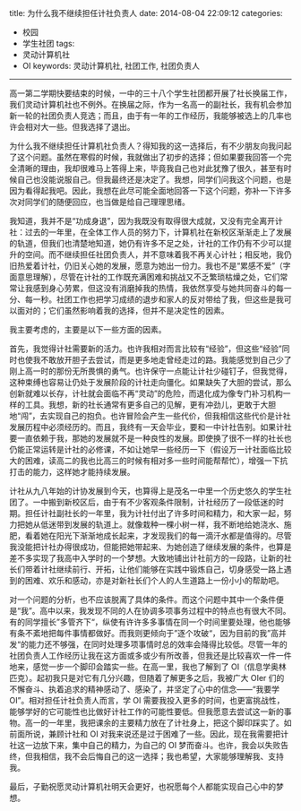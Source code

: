 title: 为什么我不继续担任计社负责人
date: 2014-08-04 22:09:12
categories:
- 校园
- 学生社团
tags:
- 灵动计算机社
- OI
keywords: 灵动计算机社, 社团工作, 社团负责人
---

高一第二学期快要结束的时候，一中的三十八个学生社团都开展了社长换届工作，我们灵动计算机社也不例外。在换届之际，作为一名高一的副社长，我有机会参加新一轮的社团负责人竞选；而且，由于有一年的工作经历，我能够被选上的几率也许会相对大一些。但我选择了退出。

为什么我不继续担任计算机社负责人？得知我的这一选择后，有不少朋友向我问起了这个问题。虽然在寒假的时候，我就做出了初步的选择；但如果要我回答一个完全清晰的理由，我却很难马上答得上来，毕竟我自己也对此犹豫了很久，甚至有时候自己也没能说服自己。但我最终还是决定了。我想，同学们问我这个问题，也是因为看得起我吧。因此，我想在此尽可能全面地回答一下这个问题，弥补一下许多次对同学们的随便回应，也当做是给自己理理思绪。

我知道，我并不是“功成身退”，因为我既没有取得很大成就，又没有完全离开计社：过去的一年里，在全体工作人员的努力下，计算机社在新校区渐渐走上了发展的轨道，但我们也清楚地知道，她仍有许多不足之处，计社的工作仍有不少可以提升的空间。而不继续担任社团负责人，并不意味着我不再关心计社；相反地，我仍旧热爱着计社，仍旧关心她的发展，愿意为她出一份力。我也不是“累感不爱”（字面意思理解），尽管在计社的工作既充满困难和挑战又不乏繁琐枯燥之处，它们常常让我感到身心劳累，但这没有消磨掉我的热情，我依然享受与她共同奋斗的每一分、每一秒。社团工作也把学习成绩的退步和家人的反对带给了我，但这些是我可以面对的；它们虽然影响着我的选择，但并不是决定性的因素。

<!-- more -->

我主要考虑的，主要是以下一些方面的因素。

首先，我觉得计社需要新的活力。也许我相对而言比较有“经验”，但这些“经验”同时也使我不敢放开胆子去尝试，而是更多地走曾经走过的路。我能感觉到自己少了刚上高一时的那份无所畏惧的勇气。也许保守一点能让计社少碰钉子，但我觉得，这种束缚也容易让仍处于发展阶段的计社走向僵化。如果缺失了大胆的尝试，那么创新就难以长存，计社就会面临不再“灵动”的危险，而退化成为像专门补习机构一样的工具。我想，新的社长通常有更多自己的见解，更有冲劲儿，更敢于大胆地“闯”，去实现自己的抱负。也许冒险会产生一些代价，但我相信这些代价是计社发展历程中必须经历的。而且，我终有一天会毕业，要和一中计社告别。如果计社要一直依赖于我，那她的发展就不是一种良性的发展。即使换了很不一样的社长也仍能正常运转是计社的必修课，不如让她早一些经历一下（假设万一计社面临比较大的困难，读高二的我也比高三的时候有相对多一些时间能帮帮忙），增强一下抗打击的能力，这样她才能持续发展。

计社从九八年始的计协发展到今天，也算得上是茂名一中里一个历史悠久的学生社团了。一中搬到新校区后，由于有不少客观条件限制，计社经历了一段低迷的时期。担任计社副社长的一年里，我为计社付出了许多时间和精力，和大家一起，努力把她从低迷带到发展的轨道上。就像栽种一棵小树一样，我不断地给她浇水、施肥，看着她在阳光下渐渐地成长起来，才发现我们的每一滴汗水都是值得的。尽管我没能把计社办得很成功，但能把她带起来、为她创造了继续发展的条件，也算是差不多实现了我高中入学时的一个梦想。大致地铺出计社前方的一段路，让新的社长们带着计社继续前行、开拓，让他们能够在实践中锻炼自己，切身感受一路上遇到的困难、欢乐和感动，亦是对新社长们个人的人生道路上一份小小的帮助吧。

对一个问题的分析，也不应该脱离了具体的条件。而这个问题中其中一个条件便是“我”。高中以来，我发现不同的人在协调多项事务过程中的特点也有很大不同。有的同学擅长”多管齐下“，纵使有许许多多事情在同一个时间里要处理，他也能够有条不紊地把每件事情都做好。而我则更倾向于”逐个攻破“，因为目前的我”高并发“的能力还不够强，在同时处理多项事情时总的效率会降得比较低。尽管一年的社团负责人工作经历让我在这方面或多或少有所改善，但我还是比较喜欢一件一件地来，感觉一步一个脚印会踏实一些。在高一里，我也了解到了 OI（信息学奥林匹克）。起初我只是对它有几分兴趣，但随着了解更多之后，我被广大 OIer 们的不懈奋斗、执着追求的精神感动了、感染了，并坚定了心中的信念——“我要学 OI”。相对担任计社负责人而言，学 OI 需要我投入更多的时间，也更富挑战性，能够学好的它可能性也比做好计社工作的可能性要低。但我愿意去尝试这一新的事物。高一的一年里，我把课余的主要精力放在了计社身上，把这个脚印踩实了。如前面所说，兼顾计社和 OI 对我来说还是过于困难了一些。因此，现在我需要把计社这一边放下来，集中自己的精力，为自己的 OI 梦而奋斗。也许，我会以失败告终，但我相信，我不会后悔自己的这一选择；我也希望，大家能够理解我、支持我。

最后，子勤祝愿灵动计算机社明天会更好，也祝愿每个人都能实现自己心中的梦想。